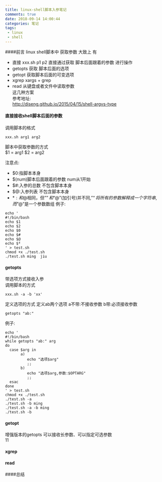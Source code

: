 ```yaml
---
title: linux-shell脚本入参笔记
comments: true
date: 2018-09-14 14:00:44
categories: 笔记
tags: 
 - linux
 - shell 
---
```

####前言 
linux shell脚本中 获取参数 大致上 有 
* 直接 xxx.sh p1 p2
直接通过获取 脚本后面跟着的参数 进行操作
* getopts
获取 脚本后面的选项 
* getopt 
获取脚本后面的可变选项
* xgrep 
xargs + grep 
* read
从键盘或者文件中读取参数  
这几种方案  
参考地址:   
http://diseng.github.io/2015/04/15/shell-argvs-type
#### 直接接收shell脚本后面的参数 
调用脚本的格式   
```
xxx.sh arg1 arg2 
```
脚本中获取参数的方式  
$1 = arg1 
$2 = arg2 

注意点:
* $0:指脚本本身 
* $(num)脚本后面跟着的参数 num从1开始 
* $#:入参的总数 不包含脚本本身
* $@:入参列表 不包含脚本本身
* $*:和$@相同，但”$” 和 “$@”(加引号)并不同,”$“将所有的参数解释成一个字符串,而”$@”是一个参数数组
例子:   
```
echo '
#!/bin/bash
echo $1
echo $2 
echo $0
echo $#
echo $@
echo $*    
' > test.sh 
chmod +x ./test.sh
./test.sh ming  jiu  
```
#### getopts
带选项方式接收入参  
调用脚本的方式
```
xxx.sh -a -b 'xx'
```
定义选项的方式 
定义ab两个选项  a不带:不接收参数  b带:必须接收参数
```
getopts "ab:" 
```
例子:
```
echo '
#!/bin/bash
while getopts "ab:" arg
do 
  case $arg in 
       a)
          echo "选项$arg"
          ;;
       b)
          echo "选项$arg,参数:$OPTARG"
          ;;
  esac           
done
' > test.sh
chmod +x ./test.sh
./test.sh -a 
./test.sh -b ming
./test.sh -a -b ming 
./test.sh -b 
```
#### getopt 
增强版本的getopts 可以接收长参数、可以指定可选参数  
11


#### xgrep

#### read 

####总结 




